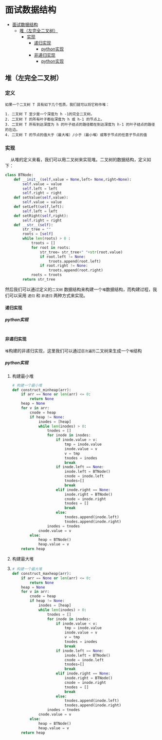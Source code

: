 # 面试数据结构

<!--ts-->
   * [面试数据结构](#面试数据结构)
      * [堆（左完全二叉树）](#堆左完全二叉树)
         * [实现](#实现)
            * [递归实现](#递归实现)
               * [python实现](#python实现)
            * [非递归实现](#非递归实现)
               * [python实现](#python实现-1)

<!-- Added by: johans, at:  -->

<!--te-->

## 堆（左完全二叉树）

### 定义

``` basic
如果一个二叉树 T 具有如下几个性质，我们就可以将它称作堆：

1. 二叉树 T 至少是一个深度为 h -1的完全二叉树。
2. 二叉树 T 的所有叶子都在深度为 h 或 h-1 的节点上。
3. 二叉树 T 所有到达深度为 h 的叶子结点的路径都在到达深度为 h-1 的叶子结点的路径的左边。
4. 二叉树 T 的节点的值大于（最大堆）/小于（最小堆）或等于节点的任意子节点的值
```

### 实现

&ensp;&ensp; 从堆的定义来看，我们可以用二叉树来实现堆。二叉树的数据结构，定义如下：

```python
class BTNode:
    def __init__(self,value = None,left= None,right=None):
        self.value = value
        self.left = left
        self.right = right
    def setValue(self,value):
        self.value = value
    def setLeft(self,left):
        self.left = left
    def setRight(self,right):
        self.right = right
    def __str__(self):
        str_tree = ""
        roots = [self]
        while len(roots) > 0 :
            troots = []
            for root in roots:
                str_tree= str_tree+" "+str(root.value)
                if root.left != None:
                    troots.append(root.left)
                if root.right != None:
                    troots.append(root.right)
            roots = troots
        return str_tree
```

然后我们可以通过定义的`二叉树` 数据结构来构建一个`堆`数据结构，而构建过程，我们可以采用 `递归` 和 `非递归` 两种方式来实现。

#### 递归实现

##### python实现

```python

```

#### 非递归实现

`堆`构建的非递归实现，这里我们可以通过`层次遍历`二叉树来生成一个`堆`结构

##### python实现

1. 构建最小堆

   ```python
   # 构建一个最小堆
   def construct_minheap(arr):
       if arr == None or len(arr) <= 0:
           return None
       heap = None
       for v in arr:
           cnode = heap
           if heap != None:
               inodes = [heap]
               while len(inodes) > 0:
                   tnodes = []
                   for inode in inodes:
                       if inode.value > v:
                           tmp = inode.value
                           inode.value = v
                           v = tmp
                           tnodes = inodes
                           break
                       if inode.left == None:
                           inode.left = BTNode()
                           cnode = inode.left
                           tnodes=[]
                           break
                       elif inode.right == None:
                           inode.right = BTNode()
                           cnode = inode.right
                           tnodes = []
                           break
                       else:
                           tnodes.append(inode.left)
                           tnodes.append(inode.right)
                   inodes = tnodes
               cnode.value = v
           else:
               heap = BTNode()
               heap.value = v
       return heap
   ```

2. 构建最大堆

3. ```python
   # 构建一个最大堆
   def construct_maxheap(arr):
       if arr == None or len(arr) <= 0:
           return None
       heap = None
       for v in arr:
           cnode = heap
           if heap != None:
               inodes = [heap]
               while len(inodes) > 0:
                   tnodes = []
                   for inode in inodes:
                       if inode.value < v:
                           tmp = inode.value
                           inode.value = v
                           v = tmp
                           tnodes = inodes
                           break
                       if inode.left == None:
                           inode.left = BTNode()
                           cnode = inode.left
                           tnodes=[]
                           break
                       elif inode.right == None:
                           inode.right = BTNode()
                           cnode = inode.right
                           tnodes = []
                           break
                       else:
                           tnodes.append(inode.left)
                           tnodes.append(inode.right)
                   inodes = tnodes
               cnode.value = v
           else:
               heap = BTNode()
               heap.value = v
       return heap
   ```

